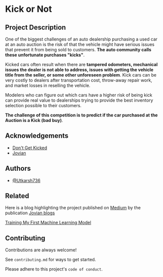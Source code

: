 # Kick or Not

## Project Description

One of the biggest challenges of an auto dealership purchasing a used car at an auto auction is the risk of that the vehicle might have serious issues that prevent it from being sold to customers. **The auto community calls these unfortunate purchases "kicks"**.

Kicked cars often result when there are **tampered odometers, mechanical issues the dealer is not able to address, issues with getting the vehicle title from the seller, or some other unforeseen problem**. Kick cars can be very costly to dealers after transportation cost, throw-away repair work, and market losses in reselling the vehicle.

Modelers who can figure out which cars have a higher risk of being kick can provide real value to dealerships trying to provide the best inventory selection possible to their customers.

**The challenge of this competition is to predict if the car purchased at the Auction is a Kick (bad buy)**.


## Acknowledgements

 - [Don't Get Kicked](https://www.kaggle.com/competitions/DontGetKicked)
 - [Jovian](https://jovian.ai/)



## Authors

- [@Utkarsh736](https://github.com/Utkarsh736)


## Related

Here is a blog highlighting the project published on [Medium](https://medium.com/) by the publication [Jovian blogs](https://medium.com/jovianml)

[Training My First Machine Learning Model](https://blog.jovian.ai/making-first-machine-learning-model-563588df6bf2)


## Contributing

Contributions are always welcome!

See `contributing.md` for ways to get started.

Please adhere to this project's `code of conduct`.


